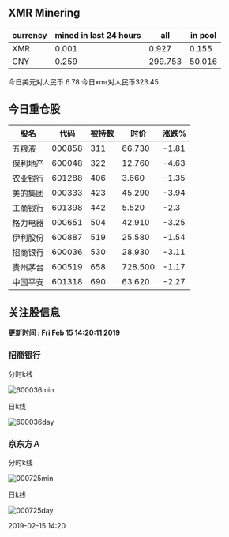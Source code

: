 ## XMR Minering

|currency|mined in last 24 hours|all|in pool|
|---|---|---|---|
|XMR|0.001|0.927|0.155|
|CNY|0.259|299.753|50.016|

今日美元对人民币 6.78	今日xmr对人民币323.45


## 今日重仓股 

|股名|代码|被持数|时价|涨跌%|
|---|---|---|---|---|
|五粮液|000858|311|66.730|-1.81|
|保利地产|600048|322|12.760|-4.63|
|农业银行|601288|406|3.660|-1.35|
|美的集团|000333|423|45.290|-3.94|
|工商银行|601398|442|5.520|-2.3|
|格力电器|000651|504|42.910|-3.25|
|伊利股份|600887|519|25.580|-1.54|
|招商银行|600036|530|28.930|-3.11|
|贵州茅台|600519|658|728.500|-1.17|
|中国平安|601318|690|63.620|-2.27|

## 关注股信息
**更新时间 : Fri Feb 15 14:20:11 2019**
### 招商银行 
分时k线

![600036min](http://image.sinajs.cn/newchart/min/n/sh600036.gif)

日k线

![600036day](http://image.sinajs.cn/newchart/daily/n/sh600036.gif)

### 京东方Ａ 
分时k线

![000725min](http://image.sinajs.cn/newchart/min/n/sz000725.gif)

日k线

![000725day](http://image.sinajs.cn/newchart/daily/n/sz000725.gif)

2019-02-15 14:20